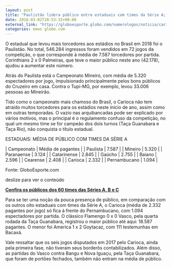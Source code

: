 ```yaml
---
layout: post
title: "Paulistão lidera público entre estaduais com times da Série A; Carioca é o 2º pior"
date: 2018-03-02T20:53:15+00:00
external_link: "https://globoesporte.globo.com/numerologos/noticia/carioca-tem-a-2-pior-media-de-publico-dentre-os-estaduais-com-times-da-serie-a.ghtml"
categories: news globo.com
---
```

 
 
 

 
 
 
 

O estadual que levou mais torcedores aos estádios no Brasil em 2018 foi o Paulistão. No total, 546.284 ingressos foram vendidos em 72 jogos da competição, o que corresponde à média de 7.587 torcedores por partida. Corinthians 2 x 0 Palmeiras, que teve o maior público neste ano (42.178), ajudou a aumentar este número.

 
 
 

Atrás do Paulista está o Campeonato Mineiro, com média de 5.320 espectadores por jogo, impulsionado principalmente pelos bons públicos do Cruzeiro em casa. Contra o Tupi-MG, por exemplo, levou 33.006 pessoas ao Mineirão.

 
 
 

Tido como o campeonato mais chamoso do Brasil, o Carioca não tem atraído muitos torcedores para os estádios neste início de ano, assim como em outras temporadas. O vazio nas arquibancadas pode ser explicado por vários motivos, mas o principal é o regulamento confuso da competição, no qual um mesmo time se for campeão dos dois turnos (Taça Guanabara e Taça Rio), não conquista o título estadual.

 
 
 
 
 

ESTADUAIS: MÉDIA DE PÚBLICO COM TIMES DA SÉRIE A

 
 
 

 | Campeonato | Média de pagantes |
 | Paulista | 7.587 |
 | Mineiro | 5.320 |
 | Paranaense | 3.124 |
 | Catarinense | 2.845 |
 | Gaúcho | 2.755 |
 | Baiano | 2.596 |
 | Cearense | 2.408 |
 | Carioca | 2.332 |
 | Pernambucano | 1.094 |
 
 
 
 
Fonte: GloboEsporte.com
 
 deslize para ver o conteúdo 
 
 
 
 
 
 
 

[**Confira os públicos dos 60 times das Séries A, B e C**](http://app.globoesporte.globo.com/futebol/publico-no-brasil/)

 
 
 

Para se ter uma noção da pouca presença de público, em comparação com os outros oito estaduais com times da Série A, o Carioca (média de 2.332 pagantes por jogo) só fica à frente do Pernambucano, com 1.094 espectadores por partida. O clássico Flamengo 0 x 0 Vasco, pela quarta rodada da Taça Guanabara, registrou o maior público até aqui: 18.587 pagantes. O menor foi America 1 x 2 Goytacaz, com 111 testemunhas em Bacaxá.

 
 
 
 

Vale ressaltar que os seis jogos disputados em 2017 pelo Carioca, ainda pela primeira fase, não tiveram seus borderôs contabilizados. Além disso, as partidas do Vasco contra Bangu e Nova Iguaçu, pela Taça Guanabara, que foram de portões fechados, também não entram na média de público.

 
 
 
 

 
 
